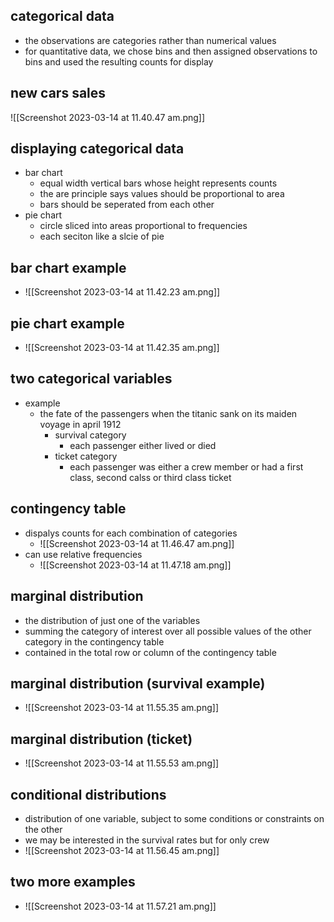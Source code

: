 
## categorical data 
- the observations are categories rather than numerical values 
- for quantitative data, we chose bins and then assigned observations to bins and used the resulting counts for display 

## new cars sales 
![[Screenshot 2023-03-14 at 11.40.47 am.png]]

## displaying categorical data 
- bar chart 
	- equal width vertical bars whose height represents counts 
	- the are principle says values should be proportional to area 
	- bars should be seperated from each other 
- pie chart 
	- circle sliced into areas proportional to frequencies 
	- each seciton like a slcie of pie 

## bar chart example 
- ![[Screenshot 2023-03-14 at 11.42.23 am.png]]

## pie chart example 
- ![[Screenshot 2023-03-14 at 11.42.35 am.png]]

## two categorical variables 
- example 
	- the fate of the passengers when the titanic sank on its maiden voyage in april 1912 
		- survival category 
			- each passenger either lived or died 
		- ticket category 
			- each passenger was either a crew member or had a first class, second calss or third class ticket 

## contingency table 
- dispalys counts for each combination of categories 
	- ![[Screenshot 2023-03-14 at 11.46.47 am.png]]
- can use relative frequencies 
	- ![[Screenshot 2023-03-14 at 11.47.18 am.png]]

## marginal distribution 
- the distribution of just one of the variables 
- summing the category of interest over all possible values of the other category in the contingency table 
- contained in the total row or column of the contingency table 

## marginal distribution (survival example)
- ![[Screenshot 2023-03-14 at 11.55.35 am.png]]

## marginal distribution (ticket) 
- ![[Screenshot 2023-03-14 at 11.55.53 am.png]]

## conditional distributions 
- distribution of one variable, subject to some conditions or constraints on the other 
- we may be interested in the survival rates but for only crew 
- ![[Screenshot 2023-03-14 at 11.56.45 am.png]]

## two more examples 
- ![[Screenshot 2023-03-14 at 11.57.21 am.png]]